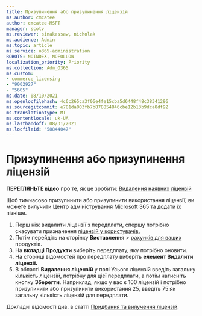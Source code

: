 ```yaml
---
title: Призупинення або призупинення ліцензій
ms.author: cmcatee
author: cmcatee-MSFT
manager: scotv
ms.reviewer: sinakassaw, nicholak
ms.audience: Admin
ms.topic: article
ms.service: o365-administration
ROBOTS: NOINDEX, NOFOLLOW
localization_priority: Priority
ms.collection: Adm_O365
ms.custom:
- commerce_licensing
- "9002927"
- "5605"
ms.date: 08/10/2021
ms.openlocfilehash: 4c6c265ca3f06e4fe15cba5d6448f48c38341296
ms.sourcegitcommit: e781da003fb7b878854846cbe12b13b9dca8df92
ms.translationtype: MT
ms.contentlocale: uk-UA
ms.lasthandoff: 08/31/2021
ms.locfileid: "58844047"
---
```

# <a name="suspend-or-pause-licenses"></a>Призупинення або призупинення ліцензій

**ПЕРЕГЛЯНЬТЕ відео** про те, як це зробити: [Видалення наявних ліцензій](https://go.microsoft.com/fwlink/p/?linkid=2154938)

Щоб тимчасово призупинити або призупинити використання ліцензії, ви можете вилучити Центр адміністрування Microsoft 365 та додати їх пізніше.

1. Перш ніж видалити ліцензії з передплати, спершу потрібно скасувати призначення [ліцензій у користувачів.](https://docs.microsoft.com/microsoft-365/admin/manage/remove-licenses-from-users)
2. Потім перейдіть на сторінку **Виставлення**  >  [рахунків для ваших](https://go.microsoft.com/fwlink/p/?linkid=842054) продуктів.
3. На **вкладці Продукти** виберіть передплату, яку потрібно оновити.
4. На сторінці відомостей про передплату виберіть **елемент Видалити ліцензії.**
5. В області **Видалення ліцензій** у  полі Усього ліцензій введіть загальну кількість ліцензій, потрібну для цієї передплати, а потім натисніть кнопку **Зберегти**. Наприклад, якщо у вас є 100 ліцензій і потрібно призупинити або призупинити використання 25, введіть 75 як загальну кількість ліцензій для передплати.

Докладні відомості див. в статті [Придбання та вилучення ліцензій](https://docs.microsoft.com/microsoft-365/commerce/licenses/buy-licenses).
